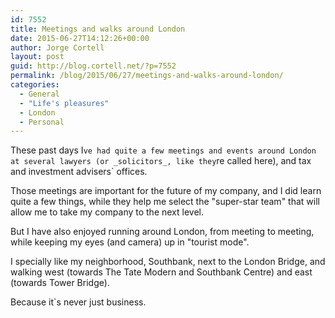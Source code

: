 ```yaml
---
id: 7552
title: Meetings and walks around London
date: 2015-06-27T14:12:26+00:00
author: Jorge Cortell
layout: post
guid: http://blog.cortell.net/?p=7552
permalink: /blog/2015/06/27/meetings-and-walks-around-london/
categories:
  - General
  - "Life's pleasures"
  - London
  - Personal
---
```

These past days I`ve had quite a few meetings and events around London at several lawyers (or _solicitors_, like they`re called here), and tax and investment advisers` offices.

Those meetings are important for the future of my company, and I did learn quite a few things, while they help me select the "super-star team" that will allow me to take my company to the next level.

But I have also enjoyed running around London, from meeting to meeting, while keeping my eyes (and camera) up in "tourist mode".

I specially like my neighborhood, Southbank, next to the London Bridge, and walking west (towards The Tate Modern and Southbank Centre) and east (towards Tower Bridge).

Because it`s never just business.